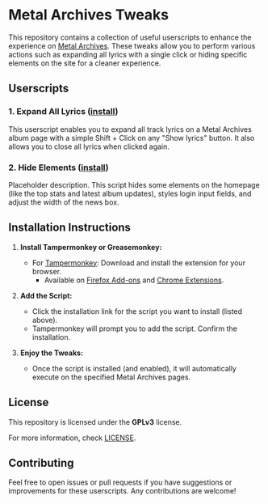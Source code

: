 # Metal Archives Tweaks

This repository contains a collection of useful userscripts to enhance the experience on [Metal Archives](https://www.metal-archives.com/). These tweaks allow you to perform various actions such as expanding all lyrics with a single click or hiding specific elements on the site for a cleaner experience.

## Userscripts

### 1. **Expand All Lyrics** ([install](https://github.com/NikoboiNFTB/Metal-Archives-Tweaks/raw/refs/heads/main/Expand-All-Lyrics-1.3.user.js))

This userscript enables you to expand all track lyrics on a Metal Archives album page with a simple Shift + Click on any "Show lyrics" button. It also allows you to close all lyrics when clicked again.

### 2. **Hide Elements** ([install](https://github.com/NikoboiNFTB/Metal-Archives-Tweaks/raw/refs/heads/main/Hide-Elements-1.1.user.js))

Placeholder description. This script hides some elements on the homepage (like the top stats and latest album updates), styles login input fields, and adjust the width of the news box.

## Installation Instructions

1. **Install Tampermonkey or Greasemonkey:**
   - For [Tampermonkey](https://www.tampermonkey.net/): Download and install the extension for your browser.
     -  Available on [Firefox Add-ons](https://addons.mozilla.org/en-US/firefox/addon/tampermonkey/) and [Chrome Extensions](https://chromewebstore.google.com/detail/tampermonkey/dhdgffkkebhmkfjojejmpbldmpobfkfo?hl=en).

2. **Add the Script:**
   - Click the installation link for the script you want to install (listed above).
   - Tampermonkey will prompt you to add the script. Confirm the installation.

3. **Enjoy the Tweaks:**
   - Once the script is installed (and enabled), it will automatically execute on the specified Metal Archives pages.

## License

This repository is licensed under the **GPLv3** license.

For more information, check [LICENSE](LICENSE).

## Contributing

Feel free to open issues or pull requests if you have suggestions or improvements for these userscripts. Any contributions are welcome!
